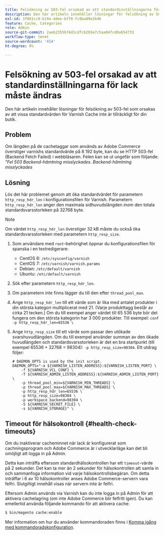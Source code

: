 ```yaml
---
title: Felsökning av 503-fel orsakad av att standardinställningarna för lack måste ändras
description: Den här artikeln innehåller lösningar för felsökning av 503-fel som orsakas av att vissa standardvärden för Varnish Cache inte är tillräckligt för din butik.
exl-id: 3f001cc9-b19a-4dee-bff0-fc8ba89e2646
feature: Cache, Categories
role: Admin
source-git-commit: 2aeb2355b74d1cdfc62b5e7c5aa04fcd0a654733
workflow-type: tm+mt
source-wordcount: '414'
ht-degree: 0%

---
```


# Felsökning av 503-fel orsakad av att standardinställningarna för lack måste ändras

Den här artikeln innehåller lösningar för felsökning av 503-fel som orsakas av att vissa standardvärden för Varnish Cache inte är tillräckligt för din butik.

## Problem

Om längden på de cachetaggar som används av Adobe Commerce överstiger varnishs standardvärde på 8 192 byte, kan du se HTTP 503-fel (Backend Fetch Failed) i webbläsaren. Felen kan se ut ungefär som följande: *&quot;Fel 503 Backend-hämtning misslyckades. Backend-hämtning misslyckades*

## Lösning

Lös det här problemet genom att öka standardvärdet för parametern `http_resp_hdr_len` i konfigurationsfilen för Varnish. Parametern `http_resp_hdr_len` anger den maximala sidhuvudslängden *inom* den totala standardsvarsstorleken på 32768 byte.

>[!NOTE]
>
>Om värdet `http_resp_hdr_len` överstiger 32 kB måste du också öka standardsvarsstorleken med parametern `http_resp_size`.

1. Som användare med `root`-behörighet öppnar du konfigurationsfilen för spanska i en textredigerare:
   * CentOS 6: `/etc/sysconfig/varnish`
   * CentOS 7: `/etc/varnish/varnish.params`
   * Debian: `/etc/default/varnish`
   * Ubuntu: `/etc/default/varnish`
1. Sök efter parametern `http_resp_hdr_len`.
1. Om parametern inte finns lägger du till den efter `thread_pool_max`.
1. Ange `http_resp_hdr_len` till ett värde som är lika med antalet produkter i din största kategori multiplicerat med 21. (Varje produkttagg består av cirka 21 tecken.)    Om du till exempel anger värdet till 65 536 byte bör det fungera om den största kategorin har 3 000 produkter.    Till exempel:    ```conf    -p http_resp_hdr_len=65536 \    ```
1. Ange `http_resp_size` till ett värde som passar den utökade svarshuvudlängden.    Om du till exempel använder summan av den ökade huvudlängden och standardsvarsstorleken är det en bra startpunkt (till exempel 65536 + 32768 = 98304): `-p http_resp_size=98304`. Ett utdrag följer:

   ```
   # DAEMON_OPTS is used by the init script.
   DAEMON_OPTS="-a ${VARNISH_LISTEN_ADDRESS}:${VARNISH_LISTEN_PORT} \
       -f ${VARNISH_VCL_CONF} \
       -T ${VARNISH_ADMIN_LISTEN_ADDRESS}:${VARNISH_ADMIN_LISTEN_PORT} \
       -p thread_pool_min=${VARNISH_MIN_THREADS} \
       -p thread_pool_max=${VARNISH_MAX_THREADS} \
       -p http_resp_hdr_len=65536 \
       -p http_resp_size=98304 \
       -p workspace_backend=98304 \
       -S ${VARNISH_SECRET_FILE} \
       -s ${VARNISH_STORAGE}" \
   ```

## Timeout för hälsokontroll {#health-check-timeouts}

Om du inaktiverar cacheminnet när lack är konfigurerat som cachningsprogram och Adobe Commerce är i utvecklarläge kan det bli omöjligt att logga in på Admin.

Detta kan inträffa eftersom standardhälsokontrollen har ett `timeout`-värde på 2 sekunder. Det kan ta mer än 2 sekunder för hälsokontrollen att samla in och sammanfoga information vid varje hälsokontrollsbegäran. Om detta inträffar i 6 av 10 hälsokontroller anses Adobe Commerce-servern vara felfri. Slutgiltigt innehåll visas när servern inte är felfri.

Eftersom Admin används via Varnish kan du inte logga in på Admin för att aktivera cachelagring (om inte Adobe Commerce blir felfritt igen). Du kan emellertid använda följande kommando för att aktivera cache:

```bash
$ bin/magento cache:enable
```

Mer information om hur du använder kommandoraden finns i [Komma igång med kommandoradskonfiguration](https://experienceleague.adobe.com/en/docs/commerce-operations/configuration-guide/cli/config-cli).
